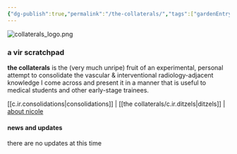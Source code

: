 ```yaml
---
{"dg-publish":true,"permalink":"/the-collaterals/","tags":["gardenEntry"]}
---
```



![collaterals_logo.png](/img/user/kitchen%20drawer/attachments/collaterals_logo.png)

### a vir scratchpad

**the collaterals** is the (very much unripe) fruit of an experimental, personal attempt to consolidate the vascular & interventional radiology-adjacent knowledge I come across and present it in a manner that is useful to medical students and other early-stage trainees.


[[c.ir.consolidations\|consolidations]]  |  [[the collaterals/c.ir.ditzels\|ditzels]]  |  [about nicole](https://thecollaterals.neocities.org/)


#### news and updates

there are no updates at this time
